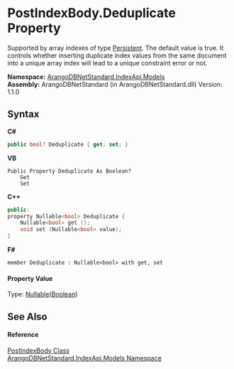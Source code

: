 # PostIndexBody.Deduplicate Property 
 

Supported by array indexes of type <a href="f19abab6-ea77-5c61-5ac3-a78c0858ad67">Persistent</a>. The default value is true. It controls whether inserting duplicate index values from the same document into a unique array index will lead to a unique constraint error or not.

**Namespace:**&nbsp;<a href="215740c9-85fc-74fa-998d-14b49b842d56">ArangoDBNetStandard.IndexApi.Models</a><br />**Assembly:**&nbsp;ArangoDBNetStandard (in ArangoDBNetStandard.dll) Version: 1.1.0

## Syntax

**C#**<br />
``` C#
public bool? Deduplicate { get; set; }
```

**VB**<br />
``` VB
Public Property Deduplicate As Boolean?
	Get
	Set
```

**C++**<br />
``` C++
public:
property Nullable<bool> Deduplicate {
	Nullable<bool> get ();
	void set (Nullable<bool> value);
}
```

**F#**<br />
``` F#
member Deduplicate : Nullable<bool> with get, set

```


#### Property Value
Type: <a href="https://docs.microsoft.com/dotnet/api/system.nullable-1" target="_blank" rel="noopener noreferrer">Nullable</a>(<a href="https://docs.microsoft.com/dotnet/api/system.boolean" target="_blank" rel="noopener noreferrer">Boolean</a>)

## See Also


#### Reference
<a href="f5a253b1-a29a-4d26-d18f-bf7a5868277f">PostIndexBody Class</a><br /><a href="215740c9-85fc-74fa-998d-14b49b842d56">ArangoDBNetStandard.IndexApi.Models Namespace</a><br />